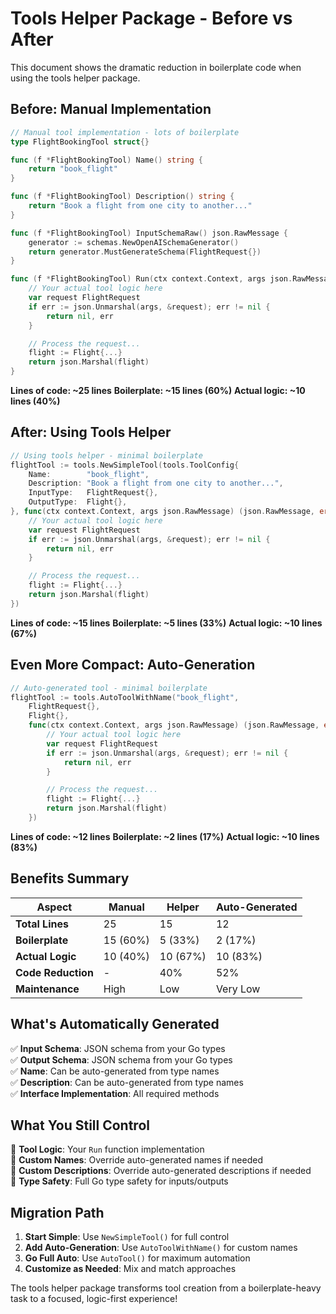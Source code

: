 # Tools Helper Package - Before vs After

This document shows the dramatic reduction in boilerplate code when using the tools helper package.

## Before: Manual Implementation

```go
// Manual tool implementation - lots of boilerplate
type FlightBookingTool struct{}

func (f *FlightBookingTool) Name() string {
    return "book_flight"
}

func (f *FlightBookingTool) Description() string {
    return "Book a flight from one city to another..."
}

func (f *FlightBookingTool) InputSchemaRaw() json.RawMessage {
    generator := schemas.NewOpenAISchemaGenerator()
    return generator.MustGenerateSchema(FlightRequest{})
}

func (f *FlightBookingTool) Run(ctx context.Context, args json.RawMessage) (json.RawMessage, error) {
    // Your actual tool logic here
    var request FlightRequest
    if err := json.Unmarshal(args, &request); err != nil {
        return nil, err
    }

    // Process the request...
    flight := Flight{...}
    return json.Marshal(flight)
}
```

**Lines of code: ~25 lines**
**Boilerplate: ~15 lines (60%)**
**Actual logic: ~10 lines (40%)**

## After: Using Tools Helper

```go
// Using tools helper - minimal boilerplate
flightTool := tools.NewSimpleTool(tools.ToolConfig{
    Name:        "book_flight",
    Description: "Book a flight from one city to another...",
    InputType:   FlightRequest{},
    OutputType:  Flight{},
}, func(ctx context.Context, args json.RawMessage) (json.RawMessage, error) {
    // Your actual tool logic here
    var request FlightRequest
    if err := json.Unmarshal(args, &request); err != nil {
        return nil, err
    }

    // Process the request...
    flight := Flight{...}
    return json.Marshal(flight)
})
```

**Lines of code: ~15 lines**
**Boilerplate: ~5 lines (33%)**
**Actual logic: ~10 lines (67%)**

## Even More Compact: Auto-Generation

```go
// Auto-generated tool - minimal boilerplate
flightTool := tools.AutoToolWithName("book_flight",
    FlightRequest{},
    Flight{},
    func(ctx context.Context, args json.RawMessage) (json.RawMessage, error) {
        // Your actual tool logic here
        var request FlightRequest
        if err := json.Unmarshal(args, &request); err != nil {
            return nil, err
        }

        // Process the request...
        flight := Flight{...}
        return json.Marshal(flight)
    })
```

**Lines of code: ~12 lines**
**Boilerplate: ~2 lines (17%)**
**Actual logic: ~10 lines (83%)**

## Benefits Summary

| Aspect             | Manual   | Helper   | Auto-Generated |
| ------------------ | -------- | -------- | -------------- |
| **Total Lines**    | 25       | 15       | 12             |
| **Boilerplate**    | 15 (60%) | 5 (33%)  | 2 (17%)        |
| **Actual Logic**   | 10 (40%) | 10 (67%) | 10 (83%)       |
| **Code Reduction** | -        | 40%      | 52%            |
| **Maintenance**    | High     | Low      | Very Low       |

## What's Automatically Generated

✅ **Input Schema**: JSON schema from your Go types  
✅ **Output Schema**: JSON schema from your Go types  
✅ **Name**: Can be auto-generated from type names  
✅ **Description**: Can be auto-generated from type names  
✅ **Interface Implementation**: All required methods

## What You Still Control

🎯 **Tool Logic**: Your `Run` function implementation  
🎯 **Custom Names**: Override auto-generated names if needed  
🎯 **Custom Descriptions**: Override auto-generated descriptions if needed  
🎯 **Type Safety**: Full Go type safety for inputs/outputs

## Migration Path

1. **Start Simple**: Use `NewSimpleTool()` for full control
2. **Add Auto-Generation**: Use `AutoToolWithName()` for custom names
3. **Go Full Auto**: Use `AutoTool()` for maximum automation
4. **Customize as Needed**: Mix and match approaches

The tools helper package transforms tool creation from a boilerplate-heavy task to a focused, logic-first experience!
